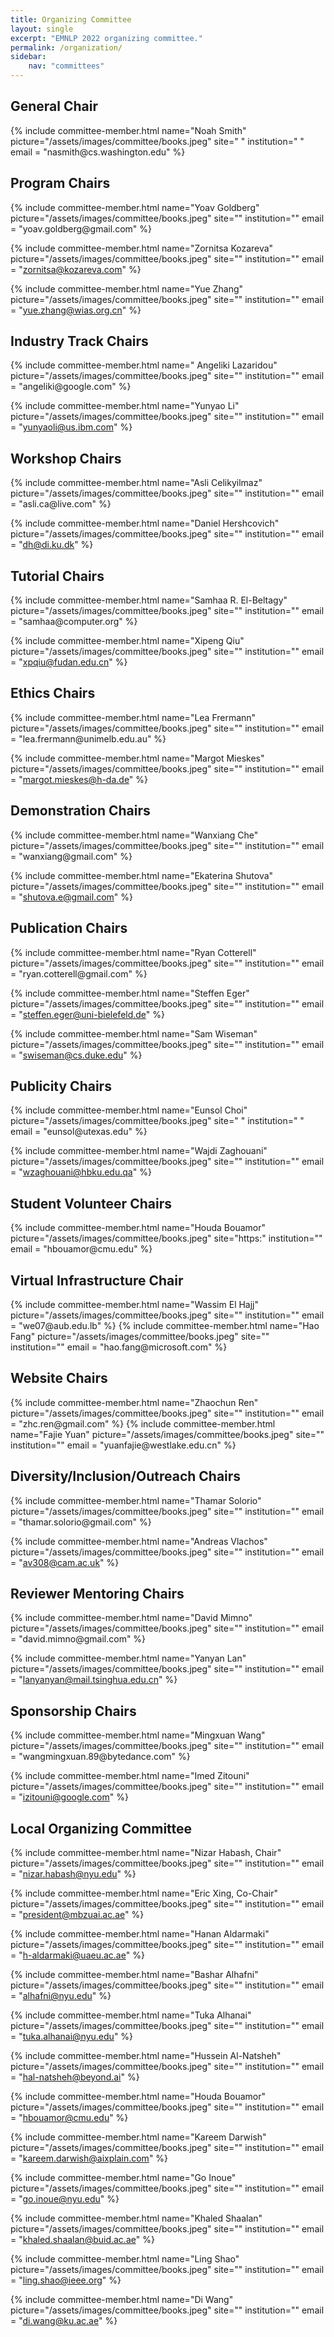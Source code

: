 ```yaml
---
title: Organizing Committee
layout: single
excerpt: "EMNLP 2022 organizing committee."
permalink: /organization/
sidebar: 
    nav: "committees"
---
```


<h2>General Chair</h2>
{% include committee-member.html
   name="Noah Smith"
   picture="/assets/images/committee/books.jpeg"
   site=" "
   institution=" "
   email = "nasmith@cs.washington.edu"
%}

<h2>Program Chairs </h2>
{% include committee-member.html
   name="Yoav Goldberg"
   picture="/assets/images/committee/books.jpeg"
   site=""
   institution=""
   email = "yoav.goldberg@gmail.com"
%}

{% include committee-member.html
   name="Zornitsa Kozareva"
   picture="/assets/images/committee/books.jpeg"
   site=""
   institution=""
   email = "zornitsa@kozareva.com"
%}

{% include committee-member.html
   name="Yue Zhang"
   picture="/assets/images/committee/books.jpeg"
   site=""
   institution=""
   email = "yue.zhang@wias.org.cn"
%}

<h2>Industry Track Chairs </h2>
{% include committee-member.html
   name=" Angeliki Lazaridou"
   picture="/assets/images/committee/books.jpeg"
   site=""
   institution=""
   email = "angeliki@google.com"
%}

{% include committee-member.html
   name="Yunyao Li"
   picture="/assets/images/committee/books.jpeg"
   site=""
   institution=""
   email = "yunyaoli@us.ibm.com"
%}

<h2>Workshop Chairs 
</h2>
{% include committee-member.html
   name="Asli Celikyilmaz"
   picture="/assets/images/committee/books.jpeg"
   site=""
   institution=""
   email = "asli.ca@live.com"
%}

{% include committee-member.html
   name="Daniel Hershcovich"
   picture="/assets/images/committee/books.jpeg"
   site=""
   institution=""
   email = "dh@di.ku.dk"
%}

<h2>Tutorial Chairs </h2>
{% include committee-member.html
   name="Samhaa R. El-Beltagy"
   picture="/assets/images/committee/books.jpeg"
   site=""
   institution=""
   email = "samhaa@computer.org"
%}

{% include committee-member.html
   name="Xipeng Qiu"
   picture="/assets/images/committee/books.jpeg"
   site=""
   institution=""
   email = "xpqiu@fudan.edu.cn"
%}


<h2>Ethics Chairs</h2>
{% include committee-member.html
   name="Lea Frermann"
   picture="/assets/images/committee/books.jpeg"
   site=""
   institution=""
   email = "lea.frermann@unimelb.edu.au"
%}

{% include committee-member.html
   name="Margot Mieskes"
   picture="/assets/images/committee/books.jpeg"
   site=""
   institution=""
   email = "margot.mieskes@h-da.de"
%}

<h2>Demonstration Chairs</h2>
{% include committee-member.html
   name="Wanxiang Che"
   picture="/assets/images/committee/books.jpeg"
   site=""
   institution=""
   email = "wanxiang@gmail.com"
%}

{% include committee-member.html
   name="Ekaterina Shutova"
   picture="/assets/images/committee/books.jpeg"
   site=""
   institution=""
   email = "shutova.e@gmail.com"
%}

<h2>Publication Chairs</h2>
{% include committee-member.html
   name="Ryan Cotterell"
   picture="/assets/images/committee/books.jpeg"
   site=""
   institution=""
   email = "ryan.cotterell@gmail.com"
%}

{% include committee-member.html
   name="Steffen Eger"
   picture="/assets/images/committee/books.jpeg"
   site=""
   institution=""
   email = "steffen.eger@uni-bielefeld.de"
%}

{% include committee-member.html
   name="Sam Wiseman"
   picture="/assets/images/committee/books.jpeg"
   site=""
   institution=""
   email = "swiseman@cs.duke.edu"
%}

<h2>Publicity Chairs </h2>
{% include committee-member.html
   name="Eunsol Choi"
   picture="/assets/images/committee/books.jpeg"
   site=" "
   institution=" "
   email = "eunsol@utexas.edu"
%}

{% include committee-member.html
   name="Wajdi Zaghouani"
   picture="/assets/images/committee/books.jpeg"
   site=""
   institution=""
   email = "wzaghouani@hbku.edu.qa"
%}


<h2>Student Volunteer Chairs</h2>
{% include committee-member.html
   name="Houda Bouamor"
   picture="/assets/images/committee/books.jpeg"
   site="https:"
   institution=""
   email = "hbouamor@cmu.edu"
%}

<h2>Virtual Infrastructure Chair</h2>
{% include committee-member.html
   name="Wassim El Hajj"
   picture="/assets/images/committee/books.jpeg"
   site=""
   institution=""
   email = "we07@aub.edu.lb"
%}
{% include committee-member.html
   name="Hao Fang"
   picture="/assets/images/committee/books.jpeg"
   site=""
   institution=""
   email = "hao.fang@microsoft.com"
%}


<h2>Website Chairs</h2>
{% include committee-member.html
   name="Zhaochun Ren"
   picture="/assets/images/committee/books.jpeg"
   site=""
   institution=""
   email = "zhc.ren@gmail.com"
%}
{% include committee-member.html
   name="Fajie Yuan"
   picture="/assets/images/committee/books.jpeg"
   site=""
   institution=""
   email = "yuanfajie@westlake.edu.cn"
%}

<h2>Diversity/Inclusion/Outreach Chairs</h2>
{% include committee-member.html
   name="Thamar Solorio"
   picture="/assets/images/committee/books.jpeg"
   site=""
   institution=""
   email = "thamar.solorio@gmail.com"
%}

{% include committee-member.html
   name="Andreas Vlachos"
   picture="/assets/images/committee/books.jpeg"
   site=""
   institution=""
   email = "av308@cam.ac.uk"
%}

<h2>Reviewer Mentoring Chairs</h2>
{% include committee-member.html
   name="David Mimno"
   picture="/assets/images/committee/books.jpeg"
   site=""
   institution=""
   email = "david.mimno@gmail.com"
%}

{% include committee-member.html
   name="Yanyan Lan"
   picture="/assets/images/committee/books.jpeg"
   site=""
   institution=""
   email = "lanyanyan@mail.tsinghua.edu.cn"
%}


<h2>Sponsorship Chairs</h2>
{% include committee-member.html
   name="Mingxuan Wang"
   picture="/assets/images/committee/books.jpeg"
   site=""
   institution=""
   email = "wangmingxuan.89@bytedance.com"
%}

{% include committee-member.html
   name="Imed Zitouni"
   picture="/assets/images/committee/books.jpeg"
   site=""
   institution=""
   email = "izitouni@google.com"
%}


<h2>Local Organizing Committee</h2>

{% include committee-member.html
   name="Nizar Habash, Chair"
   picture="/assets/images/committee/books.jpeg"
   site=""
   institution=""
   email = "nizar.habash@nyu.edu"
%}

{% include committee-member.html
   name="Eric Xing, Co-Chair"
   picture="/assets/images/committee/books.jpeg"
   site=""
   institution=""
   email = "president@mbzuai.ac.ae"
%}

{% include committee-member.html
   name="Hanan Aldarmaki"
   picture="/assets/images/committee/books.jpeg"
   site=""
   institution=""
   email = "h-aldarmaki@uaeu.ac.ae"
%}

{% include committee-member.html
   name="Bashar Alhafni"
   picture="/assets/images/committee/books.jpeg"
   site=""
   institution=""
   email = "alhafni@nyu.edu"
%}

{% include committee-member.html
   name="Tuka Alhanai"
   picture="/assets/images/committee/books.jpeg"
   site=""
   institution=""
   email = "tuka.alhanai@nyu.edu"
%}

{% include committee-member.html
   name="Hussein Al-Natsheh"
   picture="/assets/images/committee/books.jpeg"
   site=""
   institution=""
   email = "hal-natsheh@beyond.ai"
%}

{% include committee-member.html
   name="Houda Bouamor"
   picture="/assets/images/committee/books.jpeg"
   site=""
   institution=""
   email = "hbouamor@cmu.edu"
%}

{% include committee-member.html
   name="Kareem Darwish"
   picture="/assets/images/committee/books.jpeg"
   site=""
   institution=""
   email = "kareem.darwish@aixplain.com"
%}

{% include committee-member.html
   name="Go Inoue"
   picture="/assets/images/committee/books.jpeg"
   site=""
   institution=""
   email = "go.inoue@nyu.edu"
%}

{% include committee-member.html
   name="Khaled Shaalan"
   picture="/assets/images/committee/books.jpeg"
   site=""
   institution=""
   email = "khaled.shaalan@buid.ac.ae"
%}

{% include committee-member.html
   name="Ling Shao"
   picture="/assets/images/committee/books.jpeg"
   site=""
   institution=""
   email = "ling.shao@ieee.org"
%}

{% include committee-member.html
   name="Di Wang"
   picture="/assets/images/committee/books.jpeg"
   site=""
   institution=""
   email = "di.wang@ku.ac.ae"
%}
